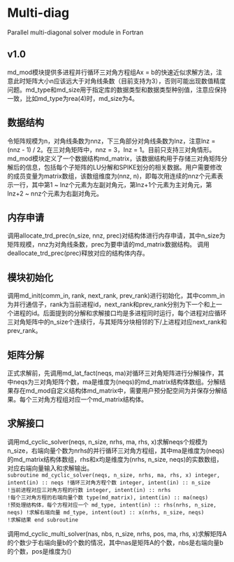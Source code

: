 # Multi-diag
Parallel multi-diagonal solver module in Fortran

## v1.0
md_mod模块提供多进程并行循环三对角方程组Ax = b的快速近似求解方法，注意此时矩阵大小n应该远大于对角线条数（目前支持为3），否则可能出现数值精度问题。md_type和md_size用于指定库的数据类型和数据类型种别值，注意应保持一致，比如md_type为rea(4)时，md_size为4。

## 数据结构

令矩阵规模为n，对角线条数为nnz，下三角部分对角线条数为lnz，注意lnz = (nnz - 1) / 2。在三对角矩阵中，nnz = 3，lnz = 1。目前只支持三对角情形。
md_mod模块定义了一个数据结构md_matrix，该数据结构用于存储三对角矩阵分解后的信息，包括每个子矩阵的LU分解和SPIKE划分的相关数据。用户需要修改的成员变量为matrix数组，该数组维度为(nnz, n)，即每次用连续的nnz个元素表示一行，其中第1 ~ lnz个元素为左副对角元，第lnz+1个元素为主对角元，第lnz+2 ~ nnz个元素为右副对角元。

## 内存申请

调用allocate_trd_prec(n_size, nnz, prec)对结构体进行内存申请，其中n_size为矩阵规模，nnz为对角线条数，prec为要申请的md_matrix数据结构。
调用deallocate_trd_prec(prec)释放对应的结构体内存。

## 模块初始化

调用md_init(comm_in, rank, next_rank, prev_rank)进行初始化，其中comm_in为并行通信子，rank为当前进程id，next_rank和prev_rank分别为下一个和上一个进程的id。后面提到的分解和求解接口均是多进程同时运行，每个进程对应循环三对角矩阵中的n_size个连续行，与其矩阵分块相邻的下/上进程对应next_rank和prev_rank。

## 矩阵分解

正式求解前，先调用md_lat_fact(neqs, ma)对循环三对角矩阵进行分解操作，其中neqs为三对角矩阵个数，ma是维度为(neqs)的md_matrix结构体数组。分解结果存在md_mod自定义结构体md_matrix中，需要用户预分配空间为并保存分解结果。每个三对角方程组对应一个md_matrix结构体。

## 求解接口

调用md_cyclic_solver(neqs, n_size, nrhs, ma, rhs, x)求解neqs个规模为n_size，右端向量个数为nrhs的并行循环三对角方程组，其中ma是维度为(neqs)的md_matrix结构体数组，rhs和x均是维度为(nrhs, n_size, neqs)的实数数组，对应右端向量输入和求解输出。
<code fortran>
subroutine md_cyclic_solver(neqs, n_size, nrhs, ma, rhs, x)
    integer, intent(in) :: neqs !循环三对角方程个数
    integer, intent(in) :: n_size !当前进程对应三对角方程的行数
    integer, intent(in) :: nrhs !每个三对角方程的右端向量个数
    type(md_matrix), intent(in) :: ma(neqs) !预处理结构体，每个方程对应一个
    md_type, intent(in) :: rhs(nrhs, n_size, neqs) !求解右端向量
    md_type, intent(out) :: x(nrhs, n_size, neqs) !求解结果
end subroutine
</code>

调用md_cyclic_multi_solver(nas, nbs, n_size, nrhs, pos, ma, rhs, x)求解矩阵A的个数少于右端向量b的个数的情况，其中nas是矩阵A的个数，nbs是右端向量b的个数，pos是维度为()
